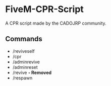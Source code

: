 # FiveM-CPR-Script
A CPR script made by the CADOJRP community.

## Commands
* /reviveself
* /cpr
* /adminrevive
* /adminreset
* /revive **- Removed**
* /respawn
